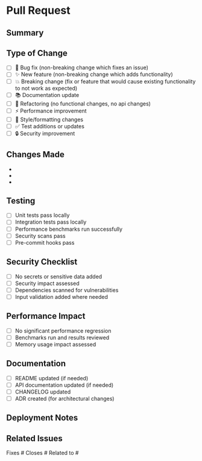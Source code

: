 # Pull Request

## Summary
<!-- Brief description of changes -->

## Type of Change
- [ ] 🐛 Bug fix (non-breaking change which fixes an issue)
- [ ] ✨ New feature (non-breaking change which adds functionality)
- [ ] 💥 Breaking change (fix or feature that would cause existing functionality to not work as expected)
- [ ] 📚 Documentation update
- [ ] 🔧 Refactoring (no functional changes, no api changes)
- [ ] ⚡ Performance improvement
- [ ] 🎨 Style/formatting changes
- [ ] ✅ Test additions or updates
- [ ] 🔒 Security improvement

## Changes Made
<!-- Detailed list of changes -->
- 
- 
- 

## Testing
- [ ] Unit tests pass locally
- [ ] Integration tests pass locally
- [ ] Performance benchmarks run successfully
- [ ] Security scans pass
- [ ] Pre-commit hooks pass

## Security Checklist
- [ ] No secrets or sensitive data added
- [ ] Security impact assessed
- [ ] Dependencies scanned for vulnerabilities
- [ ] Input validation added where needed

## Performance Impact
- [ ] No significant performance regression
- [ ] Benchmarks run and results reviewed
- [ ] Memory usage impact assessed

## Documentation
- [ ] README updated (if needed)
- [ ] API documentation updated (if needed)
- [ ] CHANGELOG updated
- [ ] ADR created (for architectural changes)

## Deployment Notes
<!-- Any special deployment considerations -->

## Related Issues
<!-- Link to related issues -->
Fixes #
Closes #
Related to #